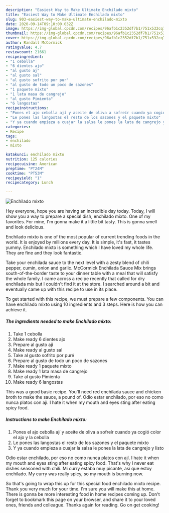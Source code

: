 ```yaml
---
description: "Easiest Way to Make Ultimate Enchilado mixto"
title: "Easiest Way to Make Ultimate Enchilado mixto"
slug: 903-easiest-way-to-make-ultimate-enchilado-mixto
date: 2020-09-14T09:10:00.032Z
image: https://img-global.cpcdn.com/recipes/96afb1c2352df7b1/751x532cq70/enchilado-mixto-foto-principal.jpg
thumbnail: https://img-global.cpcdn.com/recipes/96afb1c2352df7b1/751x532cq70/enchilado-mixto-foto-principal.jpg
cover: https://img-global.cpcdn.com/recipes/96afb1c2352df7b1/751x532cq70/enchilado-mixto-foto-principal.jpg
author: Randall McCormick
ratingvalue: 4.7
reviewcount: 21661
recipeingredient:
- "1 cebolla"
- "6 dientes ajo"
- "al gusto aj"
- "al gusto sal"
- "al gusto sofrito por pur"
- "al gusto de todo un poco de sazones"
- "1 paquete mixto"
- "1 lata masa de cangrejo"
- "al gusto Pimienta"
- "6 langostas"
recipeinstructions:
- "Pones el ajo cebolla ají y aceite de oliva a sofreír cuando ya cogió color el ajo y la cebolla"
- "Le pones las langostas el resto de los sazones y el paquete mixto"
- "Y ya cuando empieza a cuajar la salsa le pones la lata de cangrejo y listo"
categories:
- Recipe
tags:
- enchilado
- mixto

katakunci: enchilado mixto 
nutrition: 125 calories
recipecuisine: American
preptime: "PT24M"
cooktime: "PT53M"
recipeyield: "1"
recipecategory: Lunch

---
```



![Enchilado mixto](https://img-global.cpcdn.com/recipes/96afb1c2352df7b1/751x532cq70/enchilado-mixto-foto-principal.jpg)

Hey everyone, hope you are having an incredible day today. Today, I will show you a way to prepare a special dish, enchilado mixto. One of my favorites. For mine, I'm gonna make it a little bit tasty. This is gonna smell and look delicious.

Enchilado mixto is one of the most popular of current trending foods in the world. It is enjoyed by millions every day. It is simple, it's fast, it tastes yummy. Enchilado mixto is something which I have loved my whole life. They are fine and they look fantastic.

Take your enchilada sauce to the next level with a zesty blend of chili pepper, cumin, onion and garlic. McCormick Enchilada Sauce Mix brings south-of-the-border taste to your dinner table with a meal that will satisfy the whole family. I came across a recipe recently that called for dry enchilada mix but I couldn&#39;t find it at the store. I searched around a bit and eventually came up with this recipe to use in its place.


To get started with this recipe, we must prepare a few components. You can have enchilado mixto using 10 ingredients and 3 steps. Here is how you can achieve it.

<!--inarticleads1-->

##### The ingredients needed to make Enchilado mixto:

1. Take 1 cebolla
1. Make ready 6 dientes ajo
1. Prepare al gusto ají
1. Make ready al gusto sal
1. Take al gusto sofrito por puré
1. Prepare al gusto de todo un poco de sazones
1. Make ready 1 paquete mixto
1. Make ready 1 lata masa de cangrejo
1. Take al gusto Pimienta
1. Make ready 6 langostas


This was a good basic recipe. You&#39;ll need red enchilada sauce and chicken broth to make the sauce, a pound of. Odio estar enchilado, por eso no como nunca platos con ají. I hate it when my mouth and eyes sting after eating spicy food. 

<!--inarticleads2-->

##### Instructions to make Enchilado mixto:

1. Pones el ajo cebolla ají y aceite de oliva a sofreír cuando ya cogió color el ajo y la cebolla
1. Le pones las langostas el resto de los sazones y el paquete mixto
1. Y ya cuando empieza a cuajar la salsa le pones la lata de cangrejo y listo


Odio estar enchilado, por eso no como nunca platos con ají. I hate it when my mouth and eyes sting after eating spicy food. That&#39;s why I never eat dishes seasoned with chili. Mi curry estaba muy picante, así que estoy enchilado. My curry was really spicy, so my mouth is burning now. 

So that's going to wrap this up for this special food enchilado mixto recipe. Thank you very much for your time. I'm sure you will make this at home. There is gonna be more interesting food in home recipes coming up. Don't forget to bookmark this page on your browser, and share it to your loved ones, friends and colleague. Thanks again for reading. Go on get cooking!
